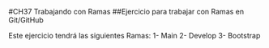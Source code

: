 #CH37 Trabajando con Ramas
##Ejercicio para trabajar con Ramas en Git/GitHub

Este ejercicio tendrá las siguientes Ramas:
1- Main
2- Develop
3- Bootstrap

